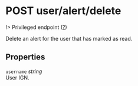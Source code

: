 # <span class="badge badge-light">POST</span> <span class="badge badge-light">user/alert/delete</span>

!> Privileged endpoint ([?](privileged.md))

Delete an alert for the user that has marked as read.

## Properties

`username` *string*  
User IGN.


